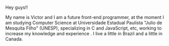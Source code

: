 Hey guys!!

My name is Victor and I am a future front-end programmer, at the moment I am studying Computer Science at Universidade Estadual Paulista "Julio de Mesquita Filho" (UNESP), specializing in C and JavaScript, etc, working to increase my knowledge and experience .
I live a little in Brazil and a little in Canada.
